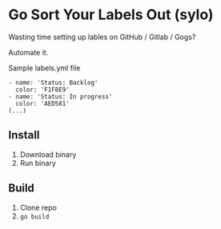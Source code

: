 # Go Sort Your Labels Out (sylo)

Wasting time setting up lables on GitHub / Gitlab / Gogs?

Automate it.

Sample labels.yml file
```
- name: 'Status: Backlog'
  color: 'F1F8E9'
- name: 'Status: In progress'
  color: 'AED581'
(...)
```

## Install
1. Download binary
2. Run binary

## Build
1. Clone repo
2. `go build`